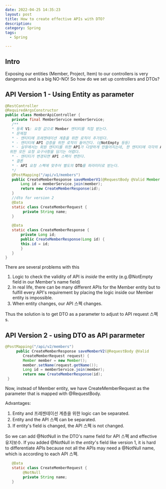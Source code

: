 ```yaml
---
date: 2022-04-25 14:35:23
layout: post
title: How to create effective APIs with DTO? 
description: 
category: Spring
tags:
  - Spring

---
```


## Intro
Exposing our entities (Member, Project, Item) to our controllers is very dangerous
and is a big NO-NO! So how do we set up controllers and DTOs?

## API Version 1 - Using Entity as parameter
```java
@RestController
@RequiredArgsConstructor
public class MemberApiController {
   private final MemberService memberService;
   /**
   * 등록 V1: 요청 값으로 Member 엔티티를 직접 받는다.
   * 문제점
   * - 엔티티에 프레젠테이션 계층을 위한 로직이 추가된다.
   * - 엔티티에 API 검증을 위한 로직이 들어간다. (@NotEmpty 등등)
   * - 실무에서는 회원 엔티티를 위한 API가 다양하게 만들어지는데, 한 엔티티에 각각의 API를
  위한 모든 요청 요구사항을 담기는 어렵다.
   * - 엔티티가 변경되면 API 스펙이 변한다.
   * 결론
   * - API 요청 스펙에 맞추어 별도의 DTO를 파라미터로 받는다.
   */
   @PostMapping("/api/v1/members")
   public CreateMemberResponse saveMemberV1(@RequestBody @Valid Member member) {
       Long id = memberService.join(member);
       return new CreateMemberResponse(id);
   }
   //dto for version 2
   @Data
   static class CreateMemberRequest {
        private String name;
   }
   
   @Data
   static class CreateMemberResponse {
       private Long id;
       public CreateMemberResponse(Long id) {
       this.id = id;
       }
   }
}
```

There are several problems with this
1) Logic to check the validity of API is *inside* the entity (e.g.@NotEmpty field in
our Member's name field)
2) In real life, there can be many different APIs for the Member entity but to fulfill
every API's requirement by placing the logic inside our Member entity is impossible.
3) When entity changes, our API 스펙 changes.

Thus the solution is to get DTO as a parameter to adjust to API request 스펙s.

## API Version 2 - using DTO as API pararmeter
```java
@PostMapping("/api/v2/members")
     public CreateMemberResponse saveMemberV2(@RequestBody @Valid
        CreateMemberRequest request) {
        Member member = new Member();
        member.setName(request.getName());
        Long id = memberService.join(member);
        return new CreateMemberResponse(id);
 }
```

Now, instead of Member entity, we have CreateMemberRequest as the parameter that is
mapped with @RequestBody.

Advantages:
1) Entity and 프레젠테이선 계층을 위한 logic can be separated.
2) Entity and the API 스펙 can be separated.
3) If entity's field is changed, the API 스펙 is not changed.

So we can add @NotNull in the DTO's name field for API 스펙 and effective 유지보수.
If you added @NotNull in the *entity*'s field like version 1, it is hard to differentiate
APIs because not all the APIs may need a @NotNull name, which is according to each API
스펙.

```java
   @Data
   static class CreateMemberRequest {
        @NotNull
        private String name;
   }
```



